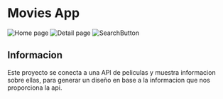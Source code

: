 # Movies App

![Home page](https://res.cloudinary.com/dlds4xwpk/image/upload/v1595956610/Screenshot_20200728_110443_com.example.movies_app_wrhr2h.jpg)
![Detail page](https://res.cloudinary.com/dlds4xwpk/image/upload/v1595956606/Screenshot_20200728_110518_com.example.movies_app_nl2kuf.jpg)
![SearchButton](https://res.cloudinary.com/dlds4xwpk/image/upload/v1595956595/Screenshot_20200728_110504_com.example.movies_app_aytpnc.jpg)
## Informacion

Este proyecto se conecta a una API de peliculas y muestra informacion
sobre ellas, para generar un diseño en base a la informacion que nos
proporciona la api.

